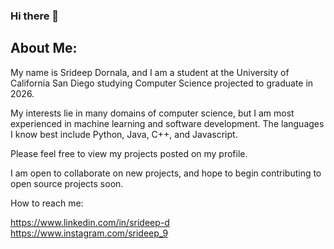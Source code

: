 ### Hi there 👋

## About Me:

My name is Srideep Dornala, and I am a student at the University of California San Diego studying Computer Science projected to graduate in 2026.

My interests lie in many domains of computer science, but I am most experienced in machine learning and software development. The languages I know best include Python, Java, C++, and Javascript.

Please feel free to view my projects posted on my profile.

I am open to collaborate on new projects, and hope to begin contributing to open source projects soon.

How to reach me:

https://www.linkedin.com/in/srideep-d
https://www.instagram.com/srideep_9

